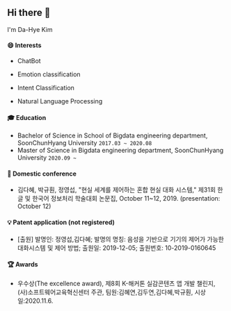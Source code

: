 ## Hi there 👋

I'm Da-Hye Kim


#### 😄 Interests
- ChatBot
- Emotion classification
- Intent Classification

- Natural Language Processing 

#### 🎓 Education
- Bachelor of Science in School of Bigdata engineering department, SoonChunHyang University ```2017.03 ~ 2020.08```
- Master of Science in Bigdata engineering department, SoonChunHyang University ```2020.09 ~ ```

#### 📃 Domestic conference
- 김다혜, 박규훤, 정영섭, "현실 세계를 제어하는 혼합 현실 대화 시스템," 제31회 한글 및 한국어 정보처리 학술대회 논문집, October 11~12, 2019. (presentation: October 12)

#### 💡 Patent application (not registered)
- [출원] 발명인: 정영섭,김다혜; 발명의 명칭: 음성을 기반으로 기기의 제어가 가능한 대화시스템 및 제어 방법; 출원일: 2019-12-05; 출원번호: 10-2019-0160645

#### 🏆 Awards
 - 우수상(The excellence award), 제8회 K-해커톤 실감콘텐츠 앱 개발 챌린지, (사)소프트웨어교육혁신센터 주관, 팀원:김혜연,김두연,김다혜,박규훤, 시상일:2020.11.6.
